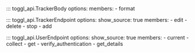 ::: toggl_api.TrackerBody
    options:
        members:
            - format

::: toggl_api.TrackerEndpoint 
    options:
        show_source: true
        members:
            - edit
            - delete
            - stop
            - add

::: toggl_api.UserEndpoint
    options:
        show_source: true
        members:
            - current
            - collect
            - get
            - verify_authentication
            - get_details
